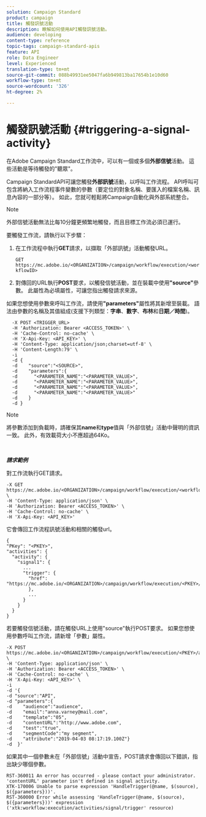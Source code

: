 ```yaml
---
solution: Campaign Standard
product: campaign
title: 觸發訊號活動
description: 瞭解如何使用API觸發訊號活動。
audience: developing
content-type: reference
topic-tags: campaign-standard-apis
feature: API
role: Data Engineer
level: Experienced
translation-type: tm+mt
source-git-commit: 088b49931ee5047fa6b949813ba17654b1e10d60
workflow-type: tm+mt
source-wordcount: '326'
ht-degree: 2%

---
```



# 觸發訊號活動 {#triggering-a-signal-activity}

在Adobe Campaign Standard工作流中，可以有一個或多個&#x200B;**外部信號**&#x200B;活動。 這些活動是等待觸發的&quot;聽眾&quot;。

Campaign StandardAPI可讓您觸發&#x200B;**外部訊號**&#x200B;活動，以呼叫工作流程。 API呼叫可包含將納入工作流程事件變數的參數（要定位的對象名稱、要匯入的檔案名稱、訊息內容的一部分等）。 如此，您就可輕鬆將Campaign自動化與外部系統整合。

>[!NOTE]
>
>外部信號活動無法比每10分鐘更頻繁地觸發，而且目標工作流必須已運行。

要觸發工作流，請執行以下步驟：

1. 在工作流程中執行&#x200B;**GET**&#x200B;請求，以擷取「外部訊號」活動觸發URL。

   `GET https://mc.adobe.io/<ORGANIZATION>/campaign/workflow/execution/<workflowID>`

1. 對傳回的URL執行&#x200B;**POST**&#x200B;要求，以觸發信號活動，並在裝載中使用&#x200B;**&quot;source&quot;**&#x200B;參數。 此屬性為必填屬性，可讓您指出觸發請求來源。

如果您想使用參數來呼叫工作流，請使用&#x200B;**&quot;parameters&quot;**&#x200B;屬性將其新增至裝載。 語法由參數的名稱及其值組成(支援下列類型：**字串**、**數字**、**布林**&#x200B;和&#x200B;**日期／時間**)。

```
  -X POST <TRIGGER_URL>
  -H 'Authorization: Bearer <ACCESS_TOKEN>' \
  -H 'Cache-Control: no-cache' \
  -H 'X-Api-Key: <API_KEY>' \
  -H 'Content-Type: application/json;charset=utf-8' \
  -H 'Content-Length:79' \
  -i
  -d {
  -d    "source":"<SOURCE>",
  -d    "parameters":{
  -d      "<PARAMETER_NAME":"<PARAMETER_VALUE>",
  -d      "<PARAMETER_NAME":"<PARAMETER_VALUE>",
  -d      "<PARAMETER_NAME":"<PARAMETER_VALUE>",  
  -d      "<PARAMETER_NAME":"<PARAMETER_VALUE>"
  -d    }
  -d }
```

>[!NOTE]
>
>將參數添加到負載時，請確保其&#x200B;**name**&#x200B;和&#x200B;**type**&#x200B;值與「外部信號」活動中聲明的資訊一致。 此外，有效載荷大小不應超過64Ko。

<br/>

***請求範例***

對工作流執行GET請求。

```
-X GET https://mc.adobe.io/<ORGANIZATION>/campaign/workflow/execution/<workflowID> \
-H 'Content-Type: application/json' \
-H 'Authorization: Bearer <ACCESS_TOKEN>' \
-H 'Cache-Control: no-cache' \
-H 'X-Api-Key: <API_KEY>'
```

它會傳回工作流程訊號活動和相關的觸發url。

```
{
"PKey": "<PKEY>",
"activities": {
  "activity": {
    "signal1": {
      ...
      "trigger": {
        "href": "https://mc.adobe.io/<ORGANIZATION>/campaign/workflow/execution/<PKEY>/activities/activity/<PKEY>/trigger/"
        },
        ...
      }
    }
  }
}
```

若要觸發信號活動，請在觸發URL上使用&quot;source&quot;執行POST要求。 如果您想使用參數呼叫工作流，請新增「參數」屬性。

```
-X POST https://mc.adobe.io/<ORGANIZATION>/campaign/workflow/execution/<PKEY>/activities/activity/<PKEY>/trigger \
-H 'Content-Type: application/json' \
-H 'Authorization: Bearer <ACCESS_TOKEN>' \
-H 'Cache-Control: no-cache' \
-H 'X-Api-Key: <API_KEY>' \
-i
-d '{
-d "source":"API",
-d "parameters":{
-d    "audience":"audience",
-d    "email":"anna.varney@mail.com",
-d    "template":"05",
-d    "contentURL":"http://www.adobe.com",
-d    "test":"true",
-d    "segmentCode":"my segment",
-d    "attribute":"2019-04-03 08:17:19.100Z"}
-d  }'
```

<!-- + réponse -->

如果其中一個參數未在「外部信號」活動中宣告，POST請求會傳回以下錯誤，指出缺少哪個參數。

```
RST-360011 An error has occurred - please contact your administrator.
'contentURL' parameter isn't defined in signal activity.
XTK-170006 Unable to parse expression 'HandleTrigger(@name, $(source), $({parameters}))'.
RST-360000 Error while assessing 'HandleTrigger(@name, $(source), $({parameters}))' expression ('xtk:workflow:execution/activities/signal/trigger' resource)
```
